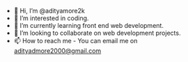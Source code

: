- 👋 Hi, I’m @adityamore2k
- 👀 I’m interested in coding.
- 🌱 I’m currently learning front end web development.
- 💞️ I’m looking to collaborate on web development projects.
- 📫 How to reach me - You can email me on adityadmore2000@gmail.com

<!---
adityamore2k/adityamore2k is a ✨ special ✨ repository because its `README.md` (this file) appears on your GitHub profile.
You can click the Preview link to take a look at your changes.
--->
